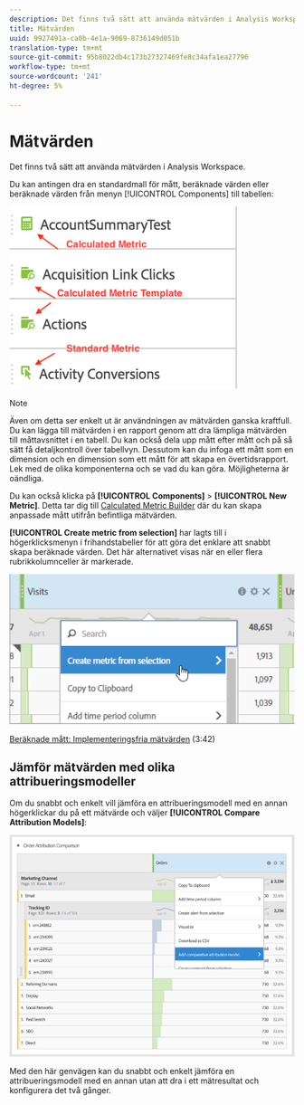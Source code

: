 ```yaml
---
description: Det finns två sätt att använda mätvärden i Analysis Workspace.
title: Mätvärden
uuid: 9927491a-ca0b-4e1a-9069-8736149d051b
translation-type: tm+mt
source-git-commit: 95b8022db4c173b27327469fe8c34afa1ea27796
workflow-type: tm+mt
source-wordcount: '241'
ht-degree: 5%

---
```



# Mätvärden

Det finns två sätt att använda mätvärden i Analysis Workspace.

Du kan antingen dra en standardmall för mått, beräknade värden eller beräknade värden från menyn [!UICONTROL Components] till tabellen:

![](assets/metrics_icons.png)

>[!NOTE]
>
>Även om detta ser enkelt ut är användningen av mätvärden ganska kraftfull. Du kan lägga till mätvärden i en rapport genom att dra lämpliga mätvärden till måttavsnittet i en tabell. Du kan också dela upp mått efter mått och på så sätt få detaljkontroll över tabellvyn. Dessutom kan du infoga ett mått som en dimension och en dimension som ett mått för att skapa en övertidsrapport. Lek med de olika komponenterna och se vad du kan göra. Möjligheterna är oändliga.

Du kan också klicka på **[!UICONTROL Components]** > **[!UICONTROL New Metric]**. Detta tar dig till [Calculated Metric Builder](/help/components/calc-metrics/calc-metr-overview.md) där du kan skapa anpassade mått utifrån befintliga mätvärden.

**[!UICONTROL Create metric from selection]** har lagts till i högerklicksmenyn i frihandstabeller för att göra det enklare att snabbt skapa beräknade värden. Det här alternativet visas när en eller flera rubrikkolumnceller är markerade.

![](assets/calc_metrics.png)

[Beräknade mått: Implementeringsfria mätvärden](https://docs.adobe.com/content/help/en/analytics-learn/tutorials/components/calculated-metrics/calculated-metrics-implementationless-metrics.html)  (3:42)

## Jämför mätvärden med olika attribueringsmodeller

Om du snabbt och enkelt vill jämföra en attribueringsmodell med en annan högerklickar du på ett mätvärde och väljer **[!UICONTROL Compare Attribution Models]**:

![Jämför attribuering](assets/compare-attribution.png)

Med den här genvägen kan du snabbt och enkelt jämföra en attribueringsmodell med en annan utan att dra i ett mätresultat och konfigurera det två gånger.
